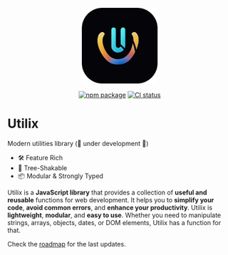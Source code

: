 <p align="center">
	<a href="http://utilix.dev" target="_blank" rel="noopener noreferrer">
		<img height="170" src="./.github/assets/logo/u4x.png" alt="Utilix logo">
	</a>
</p>
<p align="center">
  <a href="https://npmjs.com/package/utilix"><img src="https://img.shields.io/npm/v/utilix.svg" alt="npm package"></a>
  <a href="https://github.com/utilixjs/utilix/actions/workflows/ci.yml"><img src="https://github.com/utilixjs/utilix/actions/workflows/ci.yml/badge.svg?branch=main" alt="CI status"></a>
</p>

# Utilix

Modern utilities library (🚧 under development 🚧)

- 🛠️ Feature Rich
- 🌳 Tree-Shakable
- 📦 Modular & Strongly Typed


Utilix is a **JavaScript library** that provides a collection of **useful and reusable** functions for web development. It helps you to **simplify your code**, **avoid common errors**, and **enhance your productivity**. Utilix is **lightweight**, **modular**, and **easy to use**. Whether you need to manipulate strings, arrays, objects, dates, or DOM elements, Utilix has a function for that.

Check the [roadmap](https://github.com/utilixjs/utilix/issues/24) for the last updates.
